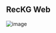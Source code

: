 ## RecKG Web
![image](https://github.com/user-attachments/assets/77a650fa-c4ab-44b9-9b2f-e8faa64ba45f)
